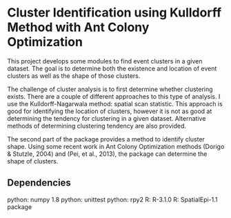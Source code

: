 Cluster Identification using Kulldorff Method with Ant Colony Optimization
==========================================================================

This project develops some modules to find event clusters in a given dataset.
The goal is to determine both the existence and location of event clusters
as well as the shape of those clusters.

The challenge of cluster analysis is to first determine whether clustering
exists. There are a couple of different approaches to this type of analysis. I
use the Kulldorff-Nagarwala method: spatial scan statistic. This approach is
good for identifying the location of clusters, however it is not as good at
determining the tendency for clustering in a given dataset. Alternative methods
of determining clustering tendency are also provided.

The second part of the package provides a method to identify cluster shape.
Using some recent work in Ant Colony Optimization methods (Dorigo & Stutzle,
2004) and (Pei, et al., 2013), the package can determine the shape of clusters.

Dependencies
------------
python: numpy 1.8
python: unittest
python: rpy2
R: R-3.1.0
R: SpatialEpi-1.1 package


